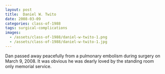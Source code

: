```yaml
---
layout: post
title:  Daniel W. Twito
date: 2008-03-09
categories: class-of-1988
tags: surgical-complications
images:
  - /assets/class-of-1988/daniel-w-twito-1.png
  - /assets/class-of-1988/daniel-w-twito-1.jpg
---
```


Dan passed away peacefully from a pulmonary embolism during surgery on March 9, 2008. It was obvious he was dearly loved by the standing room only memorial service.



